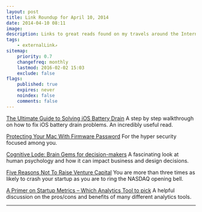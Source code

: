 ```yaml
---
layout: post
title: Link Roundup for April 10, 2014
date: 2014-04-10 08:11
image:
description: Links to great reads found on my travels around the Internet.
tags:
    - externalLink⇗
sitemap:
    priority: 0.7
    changefreq: monthly
    lastmod: 2016-02-02 15:03
    exclude: false
flags:
    published: true
    expires: never
    noindex: false
    comments: false
---
```


[The Ultimate Guide to Solving iOS Battery Drain](https://www.overthought.org/blog/2014/the-ultimate-guide-to-solving-ios-battery-drain) A step by step walkthrough on how to fix iOS battery drain problems. An incredibly useful read.

[Protecting Your Mac With Firmware Password](https://www.theinstructional.com/guides/protecting-your-mac-with-firmware-password) For the hyper security focused among you.

[Cognitive Lode: Brain Gems for decision-makers](https://coglode.com/) A fascinating look at human psychology and how it can impact business and design decisions.

[Five Reasons Not To Raise Venture Capital](https://modelviewculture.com/pieces/five-reasons-not-to-raise-venture-capital) You are more than three times as likely to crash your startup as you are to ring the NASDAQ opening bell.

[A Primer on Startup Metrics – Which Analytics Tool to pick](https://klinger.io/post/72440546722/a-primer-on-startup-metrics-which-analytics-tool-to) A helpful discussion on the pros/cons and benefits of many different analytics tools.

---
